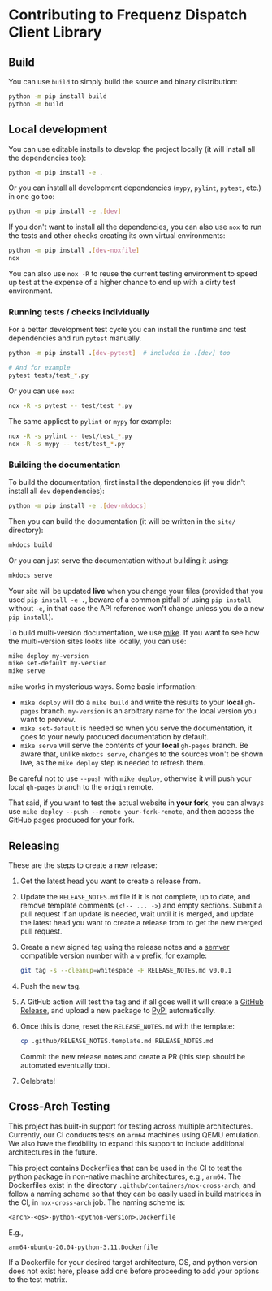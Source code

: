 # Contributing to Frequenz Dispatch Client Library

## Build

You can use `build` to simply build the source and binary distribution:

```sh
python -m pip install build
python -m build
```

## Local development

You can use editable installs to develop the project locally (it will install
all the dependencies too):

```sh
python -m pip install -e .
```

Or you can install all development dependencies (`mypy`, `pylint`, `pytest`,
etc.) in one go too:
```sh
python -m pip install -e .[dev]
```

If you don't want to install all the dependencies, you can also use `nox` to
run the tests and other checks creating its own virtual environments:

```sh
python -m pip install .[dev-noxfile]
nox
```

You can also use `nox -R` to reuse the current testing environment to speed up
test at the expense of a higher chance to end up with a dirty test environment.

### Running tests / checks individually

For a better development test cycle you can install the runtime and test
dependencies and run `pytest` manually.

```sh
python -m pip install .[dev-pytest]  # included in .[dev] too

# And for example
pytest tests/test_*.py
```

Or you can use `nox`:

```sh
nox -R -s pytest -- test/test_*.py
```

The same appliest to `pylint` or `mypy` for example:

```sh
nox -R -s pylint -- test/test_*.py
nox -R -s mypy -- test/test_*.py
```

### Building the documentation

To build the documentation, first install the dependencies (if you didn't
install all `dev` dependencies):

```sh
python -m pip install -e .[dev-mkdocs]
```

Then you can build the documentation (it will be written in the `site/`
directory):

```sh
mkdocs build
```

Or you can just serve the documentation without building it using:

```sh
mkdocs serve
```

Your site will be updated **live** when you change your files (provided that
you used `pip install -e .`, beware of a common pitfall of using `pip install`
without `-e`, in that case the API reference won't change unless you do a new
`pip install`).

To build multi-version documentation, we use
[mike](https://github.com/jimporter/mike). If you want to see how the
multi-version sites looks like locally, you can use:

```sh
mike deploy my-version
mike set-default my-version
mike serve
```

`mike` works in mysterious ways. Some basic information:

* `mike deploy` will do a `mike build` and write the results to your **local**
  `gh-pages` branch. `my-version` is an arbitrary name for the local version
  you want to preview.
* `mike set-default` is needed so when you serve the documentation, it goes to
  your newly produced documentation by default.
* `mike serve` will serve the contents of your **local** `gh-pages` branch. Be
  aware that, unlike `mkdocs serve`, changes to the sources won't be shown
  live, as the `mike deploy` step is needed to refresh them.

Be careful not to use `--push` with `mike deploy`, otherwise it will push your
local `gh-pages` branch to the `origin` remote.

That said, if you want to test the actual website in **your fork**, you can
always use `mike deploy --push --remote your-fork-remote`, and then access the
GitHub pages produced for your fork.

## Releasing

These are the steps to create a new release:

1. Get the latest head you want to create a release from.

2. Update the `RELEASE_NOTES.md` file if it is not complete, up to date, and
   remove template comments (`<!-- ... ->`) and empty sections. Submit a pull
   request if an update is needed, wait until it is merged, and update the
   latest head you want to create a release from to get the new merged pull
   request.

3. Create a new signed tag using the release notes and
   a [semver](https://semver.org/) compatible version number with a `v` prefix,
   for example:

   ```sh
   git tag -s --cleanup=whitespace -F RELEASE_NOTES.md v0.0.1
   ```

4. Push the new tag.

5. A GitHub action will test the tag and if all goes well it will create
   a [GitHub
   Release](https://github.com/frequenz-floss/frequenz-client-dispatch-python/releases),
   and upload a new package to
   [PyPI](https://pypi.org/project/frequenz-client-dispatch/)
   automatically.

6. Once this is done, reset the `RELEASE_NOTES.md` with the template:

   ```sh
   cp .github/RELEASE_NOTES.template.md RELEASE_NOTES.md
   ```

   Commit the new release notes and create a PR (this step should be automated
   eventually too).

7. Celebrate!

##  Cross-Arch Testing

This project has built-in support for testing across multiple architectures.
Currently, our CI conducts tests on `arm64` machines using QEMU emulation. We
also have the flexibility to expand this support to include additional
architectures in the future.

This project contains Dockerfiles that can be used in the CI to test the
python package in non-native machine architectures, e.g., `arm64`. The
Dockerfiles exist in the directory `.github/containers/nox-cross-arch`, and
follow a naming scheme so that they can be easily used in build matrices in the
CI, in `nox-cross-arch` job. The naming scheme is:

```
<arch>-<os>-python-<python-version>.Dockerfile
```

E.g.,

```
arm64-ubuntu-20.04-python-3.11.Dockerfile
```

If a Dockerfile for your desired target architecture, OS, and python version
does not exist here, please add one before proceeding to add your options to
the test matrix.
